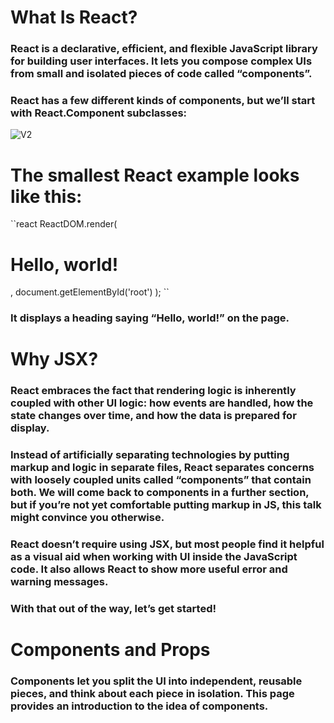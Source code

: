 # What Is React?

### React is a declarative, efficient, and flexible JavaScript library for building user interfaces. It lets you compose complex UIs from small and isolated pieces of code called “components”.

### React has a few different kinds of components, but we’ll start with React.Component subclasses:

![V2](https://hackernoon.com/hn-images/1*HSisLuifMO6KbLfPOKtLow.jpeg)


# The smallest React example looks like this:

``react
ReactDOM.render(
  <h1>Hello, world!</h1>,
  document.getElementById('root')
);
``

### It displays a heading saying “Hello, world!” on the page.



# Why JSX?

### React embraces the fact that rendering logic is inherently coupled with other UI logic: how events are handled, how the state changes over time, and how the data is prepared for display.

### Instead of artificially separating technologies by putting markup and logic in separate files, React separates concerns with loosely coupled units called “components” that contain both. We will come back to components in a further section, but if you’re not yet comfortable putting markup in JS, this talk might convince you otherwise.

### React doesn’t require using JSX, but most people find it helpful as a visual aid when working with UI inside the JavaScript code. It also allows React to show more useful error and warning messages.

### With that out of the way, let’s get started!

# Components and Props

### Components let you split the UI into independent, reusable pieces, and think about each piece in isolation. This page provides an introduction to the idea of components.